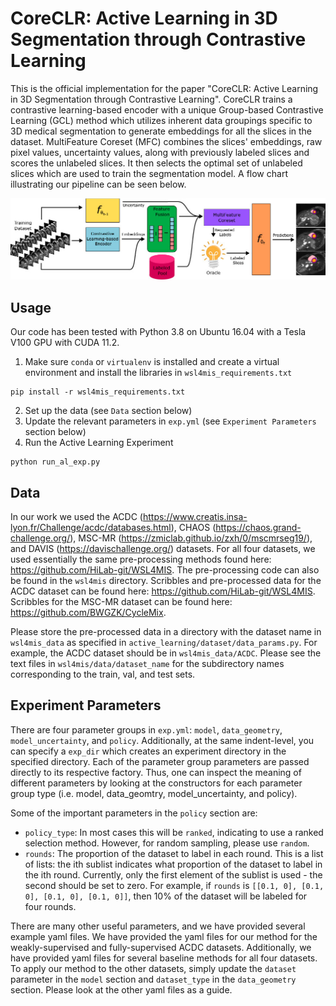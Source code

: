# CoreCLR: Active Learning in 3D Segmentation through Contrastive Learning

This is the official implementation for the paper "CoreCLR: Active Learning in 3D 
Segmentation through Contrastive Learning". CoreCLR trains a contrastive learning-based 
encoder with a unique Group-based Contrastive Learning (GCL) method which utilizes 
inherent data groupings specific to 3D medical segmentation to generate embeddings for 
all the slices in the dataset. MultiFeature Coreset (MFC) combines the slices' embeddings, 
raw pixel values, uncertainty values, along with previously labeled slices and scores the 
unlabeled slices. It then selects the optimal set of unlabeled slices which are used to 
train the segmentation model. A flow chart illustrating our pipeline can be seen below.

<img src="./pipeline_v3_2.jpg">

## Usage

Our code has been tested with Python 3.8 on Ubuntu 16.04 with a Tesla V100 GPU with CUDA 11.2.

1. Make sure `conda` or `virtualenv` is installed and create a virtual environment and install 
the libraries in `wsl4mis_requirements.txt`
```
pip install -r wsl4mis_requirements.txt
```
2. Set up the data (see `Data` section below)
3. Update the relevant parameters in `exp.yml` (see `Experiment Parameters` section below)
4. Run the Active Learning Experiment
```
python run_al_exp.py
```

## Data

In our work we used the ACDC (https://www.creatis.insa-lyon.fr/Challenge/acdc/databases.html), 
CHAOS (https://chaos.grand-challenge.org/), MSC-MR (https://zmiclab.github.io/zxh/0/mscmrseg19/), 
and DAVIS (https://davischallenge.org/) datasets. For all four datasets, we used essentially
the same pre-processing methods found here: https://github.com/HiLab-git/WSL4MIS. The 
pre-processing code can also be found in the `wsl4mis` directory. Scribbles and pre-processed data 
for the ACDC dataset can be found here: https://github.com/HiLab-git/WSL4MIS. Scribbles for the 
MSC-MR dataset can be found here: https://github.com/BWGZK/CycleMix.

Please store the pre-processed data in a directory with the dataset name in `wsl4mis_data` 
as specified in `active_learning/dataset/data_params.py`. For example, the ACDC dataset should 
be in `wsl4mis_data/ACDC`. Please see the text files in `wsl4mis/data/dataset_name` for the 
subdirectory names corresponding to the train, val, and test sets.

## Experiment Parameters

There are four parameter groups in `exp.yml`: `model`, `data_geometry`, `model_uncertainty`, and 
`policy`. Additionally, at the same indent-level, you can specify a `exp_dir` which creates an 
experiment directory in the specified directory. Each of the parameter group parameters are 
passed directly to its respective factory. Thus, one can inspect the meaning of different 
parameters by looking at the constructors for each parameter group type (i.e. model, 
data_geomtry, model_uncertainty, and policy). 

Some of the important parameters in the `policy` section are:
- `policy_type`: In most cases this will be `ranked`, indicating to use a ranked selection method.
However, for random sampling, please use `random`.
- `rounds`: The proportion of the dataset to label in each round. This is a list of lists: the ith 
sublist indicates what proportion of the dataset to label in the ith round. Currently, only the first 
element of the sublist is used - the second should be set to zero. For example, if `rounds` is 
`[[0.1, 0], [0.1, 0], [0.1, 0], [0.1, 0]]`, then 10% of the dataset will be labeled for four rounds.

There are many other useful parameters, and we have provided several example yaml files. 
We have provided the yaml files for our method for the weakly-supervised and fully-supervised ACDC 
datasets. Additionally, we have provided yaml files for several baseline methods for all four 
datasets. To apply our method to the other datasets, simply update the `dataset` parameter in the
`model` section and `dataset_type` in the `data_geometry` section. Please look at the other yaml 
files as a guide.